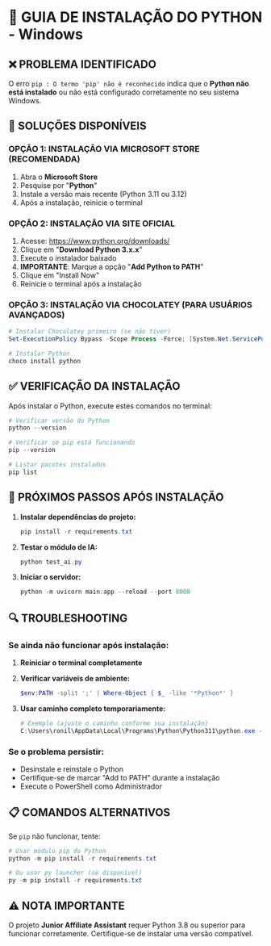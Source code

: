 # 🐍 GUIA DE INSTALAÇÃO DO PYTHON - Windows

## ❌ PROBLEMA IDENTIFICADO
O erro `pip : O termo 'pip' não é reconhecido` indica que o **Python não está instalado** ou não está configurado corretamente no seu sistema Windows.

## 🔧 SOLUÇÕES DISPONÍVEIS

### OPÇÃO 1: INSTALAÇÃO VIA MICROSOFT STORE (RECOMENDADA)
1. Abra o **Microsoft Store**
2. Pesquise por "**Python**"
3. Instale a versão mais recente (Python 3.11 ou 3.12)
4. Após a instalação, reinicie o terminal

### OPÇÃO 2: INSTALAÇÃO VIA SITE OFICIAL
1. Acesse: https://www.python.org/downloads/
2. Clique em "**Download Python 3.x.x**"
3. Execute o instalador baixado
4. **IMPORTANTE**: Marque a opção "**Add Python to PATH**"
5. Clique em "Install Now"
6. Reinicie o terminal após a instalação

### OPÇÃO 3: INSTALAÇÃO VIA CHOCOLATEY (PARA USUÁRIOS AVANÇADOS)
```powershell
# Instalar Chocolatey primeiro (se não tiver)
Set-ExecutionPolicy Bypass -Scope Process -Force; [System.Net.ServicePointManager]::SecurityProtocol = [System.Net.ServicePointManager]::SecurityProtocol -bor 3072; iex ((New-Object System.Net.WebClient).DownloadString('https://community.chocolatey.org/install.ps1'))

# Instalar Python
choco install python
```

## ✅ VERIFICAÇÃO DA INSTALAÇÃO

Após instalar o Python, execute estes comandos no terminal:

```powershell
# Verificar versão do Python
python --version

# Verificar se pip está funcionando
pip --version

# Listar pacotes instalados
pip list
```

## 🚀 PRÓXIMOS PASSOS APÓS INSTALAÇÃO

1. **Instalar dependências do projeto:**
   ```powershell
   pip install -r requirements.txt
   ```

2. **Testar o módulo de IA:**
   ```powershell
   python test_ai.py
   ```

3. **Iniciar o servidor:**
   ```powershell
   python -m uvicorn main:app --reload --port 8000
   ```

## 🔍 TROUBLESHOOTING

### Se ainda não funcionar após instalação:

1. **Reiniciar o terminal completamente**
2. **Verificar variáveis de ambiente:**
   ```powershell
   $env:PATH -split ';' | Where-Object { $_ -like '*Python*' }
   ```

3. **Usar caminho completo temporariamente:**
   ```powershell
   # Exemplo (ajuste o caminho conforme sua instalação)
   C:\Users\ronil\AppData\Local\Programs\Python\Python311\python.exe -m pip install -r requirements.txt
   ```

### Se o problema persistir:
- Desinstale e reinstale o Python
- Certifique-se de marcar "Add to PATH" durante a instalação
- Execute o PowerShell como Administrador

## 📋 COMANDOS ALTERNATIVOS

Se `pip` não funcionar, tente:
```powershell
# Usar módulo pip do Python
python -m pip install -r requirements.txt

# Ou usar py launcher (se disponível)
py -m pip install -r requirements.txt
```

## ⚠️ NOTA IMPORTANTE
O projeto **Junior Affiliate Assistant** requer Python 3.8 ou superior para funcionar corretamente. Certifique-se de instalar uma versão compatível.